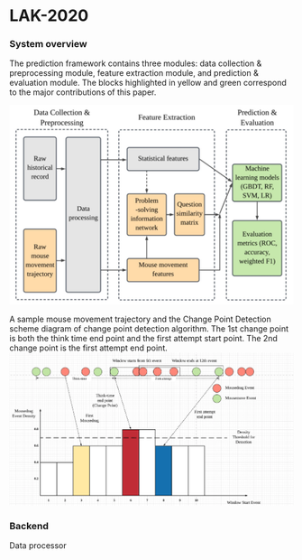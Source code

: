 # LAK-2020
### System overview
The prediction framework contains three modules:
data collection & preprocessing module, feature extraction
module, and prediction & evaluation module. The blocks highlighted in yellow and green correspond to the major contributions of this paper.

<img src="images/system.jpg">

A sample mouse movement trajectory and the Change Point Detection scheme diagram of change point detection algorithm. The 1st change point is both the think time end point and the first attempt start point. The 2nd change point is the first attempt end point.
<img src="images/movement.png">

### Backend

Data processor 
